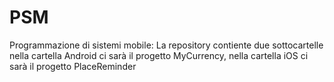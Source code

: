 # PSM
Programmazione di sistemi mobile:
La repository contiente due sottocartelle nella cartella Android ci sarà il progetto MyCurrency, nella cartella iOS ci sarà il progetto PlaceReminder
